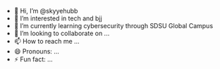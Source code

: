 - 👋 Hi, I’m @skyyehubb
- 👀 I’m interested in tech and bjj
- 🌱 I’m currently learning cybersecurity through SDSU Global Campus
- 💞️ I’m looking to collaborate on ...
- 📫 How to reach me ...
- 😄 Pronouns: ...
- ⚡ Fun fact: ...

<!---
skyyehubb/skyyehubb is a ✨ special ✨ repository because its `README.md` (this file) appears on your GitHub profile.
You can click the Preview link to take a look at your changes.
--->
